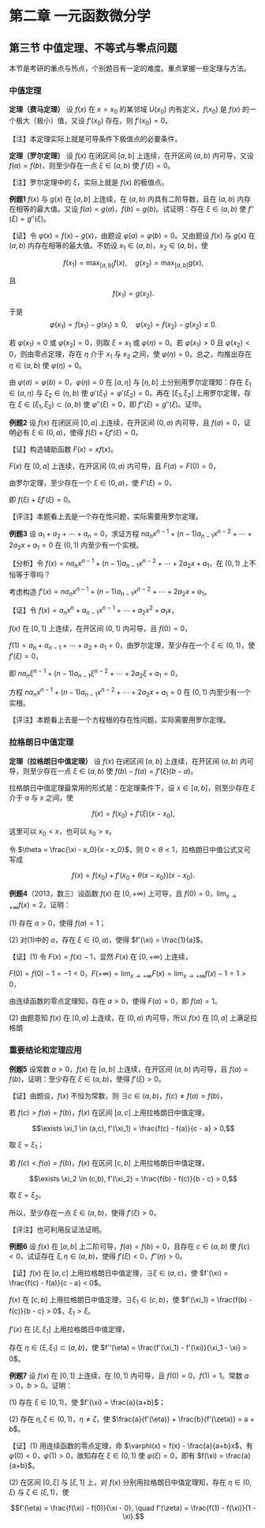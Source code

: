 # 第二章 一元函数微分学

## 第三节 中值定理、不等式与零点问题

本节是考研的重点与热点，个别题目有一定的难度。重点掌握一些定理与方法。

### 中值定理

**定理（费马定理）** 设 $f(x)$ 在 $x = x_0$ 的某邻域 $U(x_0)$ 内有定义，$f(x_0)$ 是 $f(x)$ 的一个极大（极小）值，又设 $f'(x_0)$ 存在，则 $f'(x_0) = 0$。

【注】本定理实际上就是可导条件下极值点的必要条件。

**定理（罗尔定理）** 设 $f(x)$ 在闭区间 $[a,b]$ 上连续，在开区间 $(a,b)$ 内可导，又设 $f(a) = f(b)$，则至少存在一点 $\xi \in (a,b)$ 使 $f'(\xi) = 0$。

【注】罗尔定理中的 $\xi$，实际上就是 $f(x)$ 的极值点。

**例题1** $f(x)$ 与 $g(x)$ 在 $[a,b]$ 上连续，在 $(a,b)$ 内具有二阶导数，且在 $(a,b)$ 内存在相等的最大值。又设 $f(a) = g(a)$，$f(b) = g(b)$。试证明：存在 $\xi \in (a,b)$ 使 $f''(\xi) = g''(\xi)$。

【证】令 $\varphi(x) = f(x) - g(x)$，由题设 $\varphi(a) = \varphi(b) = 0$。又由题设 $f(x)$ 与 $g(x)$ 在 $(a,b)$ 内存在相等的最大值。不妨设 $x_1 \in (a,b)$，$x_2 \in (a,b)$，使

$$f(x_1) = \max_{[a,b]} f(x), \quad g(x_2) = \max_{[a,b]} g(x),$$

且 
$$f(x_1) = g(x_2).$$

于是
$$\varphi(x_1) = f(x_1) - g(x_1) \geq 0, \quad \varphi(x_2) = f(x_2) - g(x_2) \leq 0.$$

若 $\varphi(x_1) = 0$ 或 $\varphi(x_2) = 0$，则取 $\xi = x_1$ 或 $\varphi(\eta) = 0$。若 $\varphi(x_1) > 0$ 且 $\varphi(x_2) < 0$，则由零点定理，存在 $\eta$ 介于 $x_1$ 与 $x_2$ 之间，使 $\varphi(\eta) = 0$。总之，均推出存在 $\eta \in (a,b)$ 使 $\varphi(\eta) = 0$。

由 $\varphi(a) = \varphi(b) = 0$，$\varphi(\eta) = 0$ 在 $[a,\eta]$ 与 $[\eta,b]$ 上分别用罗尔定理知：存在 $\xi_1 \in (a,\eta)$ 与 $\xi_2 \in (\eta,b)$ 使 $\varphi'(\xi_1) = \varphi'(\xi_2) = 0$。再在 $[\xi_1,\xi_2]$ 上用罗尔定理，存在 $\xi \in (\xi_1,\xi_2) \subset (a,b)$ 使 $\varphi''(\xi) = 0$，即 $f''(\xi) = g''(\xi)$。证毕。

**例题2** 设 $f(x)$ 在闭区间 $[0,a]$ 上连续，在开区间 $(0,a)$ 内可导，且 $f(a) = 0$，证明必有 $\xi \in (0,a)$，使得 $f(\xi) + \xi f'(\xi) = 0$。

【证】构造辅助函数 $F(x) = xf(x)$。

$F(x)$ 在 $[0,a]$ 上连续，在开区间 $(0,a)$ 内可导，且 $F(a) = F(0) = 0$，

由罗尔定理，至少存在一个 $\xi \in (0,a)$，使 $F'(\xi) = 0$，

即 $f(\xi) + \xi f'(\xi) = 0$。

【评注】本题看上去是一个存在性问题，实际需要用罗尔定理。

**例题3** 设 $a_1 + a_2 + \cdots + a_n = 0$，求证方程 $na_nx^{n-1} + (n-1)a_{n-1}x^{n-2} + \cdots + 2a_2x + a_1 = 0$ 在 $(0,1)$ 内至少有一个实根。

【分析】令 $f(x) = na_nx^{n-1} + (n-1)a_{n-1}x^{n-2} + \cdots + 2a_2x + a_1$，在 $(0,1)$ 上不恒等于零吗？

考虑构造 $f'(x) = na_nx^{n-1} + (n-1)a_{n-1}x^{n-2} + \cdots + 2a_2x + a_1$。

【证】令 $f(x) = a_nx^n + a_{n-1}x^{n-1} + \cdots + a_2x^2 + a_1x$，

$f(x)$ 在 $[0,1]$ 上连续，在开区间 $(0,1)$ 内可导，且 $f(0) = 0$，

$f(1) = a_n + a_{n-1} + \cdots + a_2 + a_1 = 0$，由罗尔定理，至少存在一个 $\xi \in (0,1)$，使 $f'(\xi) = 0$，

即 $na_n\xi^{n-1} + (n-1)a_{n-1}\xi^{n-2} + \cdots + 2a_2\xi + a_1 = 0$，

方程 $na_nx^{n-1} + (n-1)a_{n-1}x^{n-2} + \cdots + 2a_2x + a_1 = 0$ 在 $(0,1)$ 内至少有一个实根。

【评注】本题看上去是一个方程根的存在性问题，实际需要用罗尔定理。

### 拉格朗日中值定理

**定理（拉格朗日中值定理）** 设 $f(x)$ 在闭区间 $[a,b]$ 上连续，在开区间 $(a,b)$ 内可导，则至少存在一点 $\xi \in (a,b)$ 使 $f(b) - f(a) = f'(\xi)(b-a)$。

拉格朗日中值定理最常用的形式是：在定理条件下，设 $x \in [a,b]$，则至少存在 $\xi$ 介于 $a$ 与 $x$ 之间，使

$$f(x) = f(x_0) + f'(\xi)(x - x_0),$$

这里可以 $x_0 < x$，也可以 $x_0 > x$。

令 $\theta = \frac{\xi - x_0}{x - x_0}$，则 $0 < \theta < 1$，拉格朗日中值公式又可写成

$$f(x) = f(x_0) + f'(x_0 + \theta(x - x_0))(x - x_0).$$

**例题4**（2013，数三）设函数 $f(x)$ 在 $[0, +\infty)$ 上可导，且 $f(0) = 0$，$\lim_{x \to +\infty} f(x) = 2$，证明：

(1) 存在 $a > 0$，使得 $f(a) = 1$；

(2) 对(1)中的 $a$，存在 $\xi \in (0,a)$，使得 $f'(\xi) = \frac{1}{a}$。

【证】(1) 令 $F(x) = f(x) - 1$，显然 $F(x)$ 在 $[0, +\infty)$ 上连续，

$F(0) = f(0) - 1 = -1 < 0$，$F(+\infty) = \lim_{x \to +\infty} F(x) = \lim_{x \to +\infty} f(x) - 1 = 1 > 0$，

由连续函数的零点定理知，存在 $a > 0$，使得 $F(a) = 0$，即 $f(a) = 1$。

(2) 由题意知 $f(x)$ 在 $[0,a]$ 上连续，在 $(0,a)$ 内可导，所以 $f(x)$ 在 $[0,a]$ 上满足拉格朗

### 重要结论和定理应用

**例题5** 设常数 $a > 0$，$f(x)$ 在 $[a,b]$ 上连续，在开区间 $(a,b)$ 内可导，且 $f(a) = f(b)$，证明：至少存在 $\xi \in (a,b)$，使得 $f'(\xi) > 0$。

【证】由题设，$f(x)$ 不恒为常数，则 $\exists c \in (a,b)$，$f(c) \neq f(a) = f(b)$，

若 $f(c) > f(a) = f(b)$，$f(x)$ 在区间 $[a,c]$ 上用拉格朗日中值定理，

$$\exists \xi_1 \in (a,c), f'(\xi_1) = \frac{f(c) - f(a)}{c - a} > 0,$$

取 $\xi = \xi_1$；

若 $f(c) < f(a) = f(b)$，$f(x)$ 在区间 $[c,b]$ 上用拉格朗日中值定理，

$$\exists \xi_2 \in (c,b), f'(\xi_2) = \frac{f(b) - f(c)}{b - c} > 0,$$

取 $\xi = \xi_2$。

所以，至少存在一点 $\xi \in (a,b)$，使得 $f'(\xi) > 0$。

【评注】也可利用反证法证明。

**例题6** 设 $f(x)$ 在 $[a,b]$ 上二阶可导，$f(a) = f(b) = 0$，且存在 $c \in (a,b)$ 使 $f(c) < 0$。试证存在 $\xi, \eta \in (a,b)$，使得 $f'(\xi) < 0$，$f''(\eta) > 0$。

【证】$f(x)$ 在 $[a,c]$ 上用拉格朗日中值定理，$\exists \xi \in (a,c)$，使 $f'(\xi) = \frac{f(c) - f(a)}{c - a} < 0$。

$f(x)$ 在 $[c,b]$ 上用拉格朗日中值定理，$\exists \xi_1 \in (c,b)$，使 $f'(\xi_1) = \frac{f(b) - f(c)}{b - c} > 0$，$\xi_1 > \xi$。

$f'(x)$ 在 $[\xi,\xi_1]$ 上用拉格朗日中值定理，

存在 $\eta \in (\xi,\xi_1) \subset (a,b)$，使 $f''(\eta) = \frac{f'(\xi_1) - f'(\xi)}{\xi_1 - \xi} > 0$。

**例题7** 设 $f(x)$ 在 $[0,1]$ 上连续，在 $(0,1)$ 内可导，且 $f(0) = 0$，$f(1) = 1$。常数 $a > 0$，$b > 0$。证明：

(1) 存在 $\xi \in (0,1)$，使 $f'(\xi) = \frac{a}{a+b}$；

(2) 存在 $\eta, \zeta \in (0,1)$，$\eta \neq \zeta$，使 $\frac{a}{f'(\eta)} + \frac{b}{f'(\zeta)} = a + b$。

【证】(1) 用连续函数的零点定理，命 $\varphi(x) = f(x) - \frac{a}{a+b}x$，有 $\varphi(0) < 0$，$\varphi(1) > 0$，故知存在 $\xi \in (0,1)$ 使 $\varphi(\xi) = 0$，即有 $f(\xi) = \frac{a}{a+b}$。

(2) 在区间 $[0,\xi]$ 与 $[\xi,1]$ 上，对 $f(x)$ 分别用拉格朗日中值定理知，存在 $\eta \in (0,\xi)$ 与 $\zeta \in (\xi,1)$，使

$$f'(\eta) = \frac{f(\xi) - f(0)}{\xi - 0}, \quad f'(\zeta) = \frac{f(1) - f(\xi)}{1 - \xi}.$$
